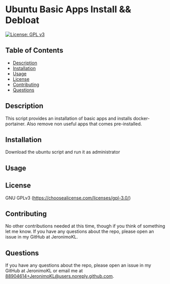 
# Ubuntu Basic Apps Install && Debloat

[![License: GPL v3](https://img.shields.io/badge/License-GPLv3-blue.svg)](https://www.gnu.org/licenses/gpl-3.0)

## Table of Contents
 - [Description](#description)
 - [Installation](#installation)
 - [Usage](#usage)
 - [License](#license)
 - [Contributing](#contributing)
 - [Questions](#questions)

## Description
 This script provides an installation of basic apps and installs docker-portainer. Also remove non useful apps that comes pre-installed.

## Installation
 Download the ubuntu script and run it as administrator

## Usage


## License
 GNU GPLv3
 (https://choosealicense.com/licenses/gpl-3.0/)

## Contributing
 No other contributions needed at this time, though if you think of something let me know. If you have any questions about the repo, please open an issue in my GitHub at JeronimoKL.

## Questions
 If you have any questions about the repo, please open an issue in my GitHub at JeronimoKL or email me at 88904614+JeronimoKL@users.noreply.github.com.
